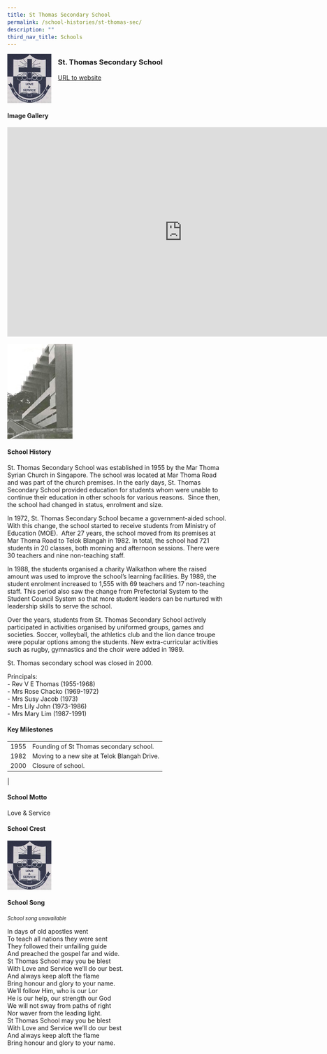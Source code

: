 ```yaml
---
title: St Thomas Secondary School
permalink: /school-histories/st-thomas-sec/
description: ""
third_nav_title: Schools
---
```

<img align="left" style="width:20%;margin-right:15px;" src="/images/stthomassec1.png">

### **St. Thomas Secondary School**
[URL to website]() 

<br clear="left">

#### **Image Gallery**
<iframe src="https://docs.google.com/presentation/d/e/2PACX-1vTbQj4SBGRLmAswAF-g1PseP6ZI1rfUMyWaiD9AplFTkv3rxgL8-PVq4dbpjBP_4BIEBxigzYvnNzA-/embed?start=false&amp;loop=true&amp;delayms=5000" frameborder="0" width="800" height="479" allowfullscreen="true"></iframe>

<p><a href="https://d1yxymztqoj7qn.amplifyapp.com/images/stthomassec2.jpg">  
<img align="left" style="width:30%;margin-right:15px;" src="/images/stthomassec2.jpg">
</a></p>

<br clear="left">

#### **School History**
St. Thomas Secondary School was established in 1955 by the Mar Thoma Syrian Church in Singapore. The school was located at Mar Thoma Road and was part of the church premises. In the early days, St. Thomas Secondary School provided education for students whom were unable to continue their education in other schools for various reasons.&nbsp; Since then, the school had changed in status, enrolment and size.

In 1972, St. Thomas Secondary School became a government-aided school. With this change, the school started to receive students from Ministry of Education (MOE).&nbsp; After 27 years, the school moved from its premises at Mar Thoma Road to Telok Blangah in 1982. In total, the school had 721 students in 20 classes, both morning and afternoon sessions. There were 30 teachers and nine non-teaching staff.

In 1988, the students organised a charity Walkathon where the raised amount was used to improve the school’s learning facilities. By 1989, the student enrolment increased to 1,555 with 69 teachers and 17 non-teaching staff. This period also saw the change from Prefectorial System to the Student Council System so that more student leaders can be nurtured with leadership skills to serve the school.

Over the years, students from St. Thomas Secondary School actively participated in activities organised by uniformed groups, games and societies. Soccer, volleyball, the athletics club and the lion dance troupe were popular options among the students. New extra-curricular activities such as rugby, gymnastics and the choir were added in 1989.

St. Thomas secondary school was closed in 2000.

Principals:<br>
\- Rev V E Thomas (1955-1968)<br>
\- Mrs Rose Chacko (1969-1972)<br>
\- Mrs Susy Jacob (1973)<br>
\- Mrs Lily John (1973-1986)<br>
\- Mrs Mary Lim (1987-1991)

#### **Key Milestones**

|  |  |
|:---:|---|
| 1955 | Founding of St Thomas secondary school. |
| 1982 | Moving to a new site at Telok Blangah Drive. |
| 2000 | Closure of school. |
|

#### **School Motto**
Love &amp; Service

#### **School Crest**
<img align="left" style="width:20%;margin-right:15px;" src="/images/stthomassec1.png">


<br clear="left">

#### **School Song**
<small>*School song unavailable*</small>

In days of old apostles went<br>
To teach all nations they were sent<br>
They followed their unfailing guide<br>
And preached the gospel far and wide.<br>
St Thomas School may you be blest<br>
With Love and Service we’ll do our best.<br>
And always keep aloft the flame<br>
Bring honour and glory to your name.<br>
We’ll follow Him, who is our Lor<br>
He is our help, our strength our God<br>
We will not sway from paths of right<br>
Nor waver from the leading light.<br>
St Thomas School may you be blest<br>
With Love and Service we’ll do our best<br>
And always keep aloft the flame<br>
Bring honour and glory to your name.
